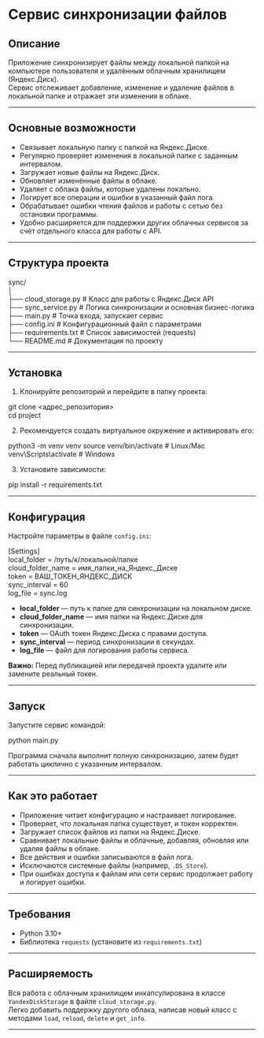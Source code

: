 # Сервис синхронизации файлов

## Описание

Приложение синхронизирует файлы между локальной папкой на компьютере пользователя и удалённым облачным хранилищем (Яндекс.Диск).  
Сервис отслеживает добавление, изменение и удаление файлов в локальной папке и отражает эти изменения в облаке.

---

## Основные возможности

- Связывает локальную папку с папкой на Яндекс.Диске.
- Регулярно проверяет изменения в локальной папке с заданным интервалом.
- Загружает новые файлы на Яндекс.Диск.
- Обновляет изменённые файлы в облаке.
- Удаляет с облака файлы, которые удалены локально.
- Логирует все операции и ошибки в указанный файл лога.
- Обрабатывает ошибки чтения файлов и работы с сетью без остановки программы.
- Удобно расширяется для поддержки других облачных сервисов за счёт отдельного класса для работы с API.

---

## Структура проекта

sync/  
│  
├── cloud_storage.py # Класс для работы с Яндекс.Диск API  
├── sync_service.py # Логика синхронизации и основная бизнес-логика  
├── main.py # Точка входа, запускает сервис  
├── config.ini # Конфигурационный файл с параметрами  
├── requirements.txt # Список зависимостей (requests)  
└── README.md # Документация по проекту

---

## Установка

1. Клонируйте репозиторий и перейдите в папку проекта:

git clone <адрес_репозитория>  
cd project

2. Рекомендуется создать виртуальное окружение и активировать его:

python3 -m venv venv
source venv/bin/activate # Linux/Mac
venv\Scripts\activate # Windows

3. Установите зависимости:

pip install -r requirements.txt

---

## Конфигурация

Настройте параметры в файле `config.ini`:

[Settings]  
local_folder = /путь/к/локальной/папке  
cloud_folder_name = имя_папки_на_Яндекс_Диске  
token = ВАШ_ТОКЕН_ЯНДЕКС_ДИСК  
sync_interval = 60  
log_file = sync.log


- **local_folder** — путь к папке для синхронизации на локальном диске.
- **cloud_folder_name** — имя папки на Яндекс.Диске для синхронизации.
- **token** — OAuth токен Яндекс.Диска с правами доступа.
- **sync_interval** — период синхронизации в секундах.
- **log_file** — файл для логирования работы сервиса.

**Важно:** Перед публикацией или передачей проекта удалите или замените реальный токен.

---

## Запуск

Запустите сервис командой:

python main.py

Программа сначала выполнит полную синхронизацию, затем будет работать циклично с указанным интервалом.

---

## Как это работает

- Приложение читает конфигурацию и настраивает логирование.
- Проверяет, что локальная папка существует, и токен корректен.
- Загружает список файлов из папки на Яндекс.Диске.
- Сравнивает локальные файлы и облачные, добавляя, обновляя или удаляя файлы в облаке.
- Все действия и ошибки записываются в файл лога.
- Исключаются системные файлы (например, `.DS_Store`).
- При ошибках доступа к файлам или сети сервис продолжает работу и логирует ошибки.

---

## Требования

- Python 3.10+
- Библиотека `requests` (установите из `requirements.txt`)

---

## Расширяемость

Вся работа с облачным хранилищем инкапсулирована в классе `YandexDiskStorage` в файле `cloud_storage.py`.  
Легко добавить поддержку другого облака, написав новый класс с методами `load`, `reload`, `delete` и `get_info`.

---

